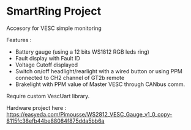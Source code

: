 # SmartRing Project

Accesory for VESC simple monitoring

Features :

- Battery gauge (using a 12 bits WS1812 RGB leds ring)
- Fault display with Fault ID
- Voltage Cutoff displayed
- Switch on/off headlight/rearlight with a wired button or using PPM connected to CH2 channel of GT2b remote
- Brakelight with PPM value of Master VESC through CANbus comm.

Require custom VescUart library.

Hardware project here : https://easyeda.com/Pimousse/WS2812_VESC_Gauge_v1_0_copy-8115fc38efb44be88084f875dda5bb6a
